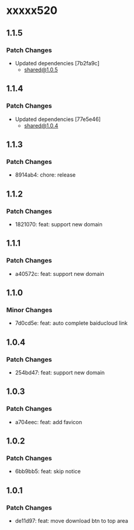 # xxxxx520

## 1.1.5

### Patch Changes

- Updated dependencies [7b2fa9c]
  - shared@1.0.5

## 1.1.4

### Patch Changes

- Updated dependencies [77e5e46]
  - shared@1.0.4

## 1.1.3

### Patch Changes

- 8914ab4: chore: release

## 1.1.2

### Patch Changes

- 1821070: feat: support new domain

## 1.1.1

### Patch Changes

- a40572c: feat: support new domain

## 1.1.0

### Minor Changes

- 7d0cd5e: feat: auto complete baiducloud link

## 1.0.4

### Patch Changes

- 254bd47: feat: support new domain

## 1.0.3

### Patch Changes

- a704eec: feat: add favicon

## 1.0.2

### Patch Changes

- 6bb9bb5: feat: skip notice

## 1.0.1

### Patch Changes

- de11d97: feat: move download btn to top area
